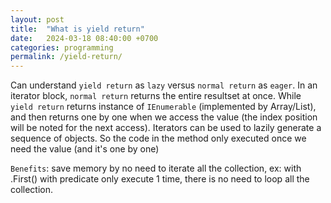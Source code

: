 ```yaml
---
layout: post
title:  "What is yield return"
date:   2024-03-18 08:40:00 +0700
categories: programming
permalink: /yield-return/
---
```

Can understand `yield return` as `lazy` versus `normal return` as `eager`.
In an iterator block, `normal return` returns the entire resultset at once. While `yield return` returns instance of `IEnumerable` (implemented by Array/List), and then returns one by one when we access the value (the index position will be noted for the next access). Iterators can be used to lazily generate a sequence of objects. So the code in the method only executed once we need the value (and it's one by one)

`Benefits`: save memory by no need to iterate all the collection, ex: with .First() with predicate only execute 1 time, there is no need to loop all the collection.